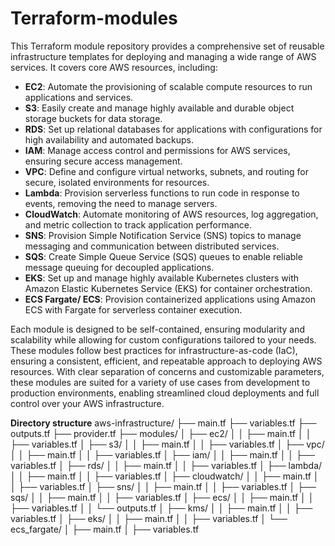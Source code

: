 # Terraform-modules
This Terraform module repository provides a comprehensive set of reusable infrastructure templates for deploying and managing a wide range of AWS services. It covers core AWS resources, including:

- **EC2**: Automate the provisioning of scalable compute resources to run applications and services.
- **S3**: Easily create and manage highly available and durable object storage buckets for data storage.
- **RDS**: Set up relational databases for applications with configurations for high availability and automated backups.
- **IAM**: Manage access control and permissions for AWS services, ensuring secure access management.
- **VPC**: Define and configure virtual networks, subnets, and routing for secure, isolated environments for resources.
- **Lambda**: Provision serverless functions to run code in response to events, removing the need to manage servers.
- **CloudWatch**: Automate monitoring of AWS resources, log aggregation, and metric collection to track application performance.
- **SNS**: Provision Simple Notification Service (SNS) topics to manage messaging and communication between distributed services.
- **SQS**: Create Simple Queue Service (SQS) queues to enable reliable message queuing for decoupled applications.
- **EKS**: Set up and manage highly available Kubernetes clusters with Amazon Elastic Kubernetes Service (EKS) for container orchestration.
- **ECS Fargate/ ECS**: Provision containerized applications using Amazon ECS with Fargate for serverless container execution.

Each module is designed to be self-contained, ensuring modularity and scalability while allowing for custom configurations tailored to your needs. These modules follow best practices for infrastructure-as-code (IaC), ensuring a consistent, efficient, and repeatable approach to deploying AWS resources. With clear separation of concerns and customizable parameters, these modules are suited for a variety of use cases from development to production environments, enabling streamlined cloud deployments and full control over your AWS infrastructure.

**Directory structure**
            aws-infrastructure/
            ├── main.tf
            ├── variables.tf
            ├── outputs.tf
            ├── provider.tf
            ├── modules/
            │   ├── ec2/
            │   │   ├── main.tf
            │   │   ├── variables.tf
            │   ├── s3/
            │   │   ├── main.tf
            │   │   ├── variables.tf
            │   ├── vpc/
            │   │   ├── main.tf
            │   │   ├── variables.tf
            │   ├── iam/
            │   │   ├── main.tf
            │   │   ├── variables.tf
            │   ├── rds/
            │   │   ├── main.tf
            │   │   ├── variables.tf
            │   ├── lambda/
            │   │   ├── main.tf
            │   │   ├── variables.tf
            │   ├── cloudwatch/
            │   │   ├── main.tf
            │   │   ├── variables.tf
            │   ├── sns/
            │   │   ├── main.tf
            │   │   ├── variables.tf
            │   ├── sqs/
            │   │   ├── main.tf
            │   │   ├── variables.tf
            │   ├── ecs/
            │   │   ├── main.tf
            │   │   ├── variables.tf
            │   │   └── outputs.tf
            │   ├── kms/
            │   │   ├── main.tf
            │   │   ├── variables.tf
            │   ├── eks/
            │   │   ├── main.tf
            │   │   ├── variables.tf
            │   └── ecs_fargate/
            │       ├── main.tf
            │       ├── variables.tf
           
